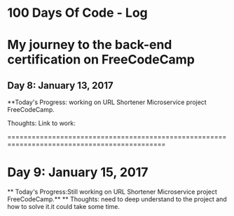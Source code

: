 # 100 Days Of Code - Log
# My journey to the back-end certification on FreeCodeCamp

## Day 8: January 13, 2017 

**Today's Progress: working on URL Shortener Microservice project FreeCodeCamp.

Thoughts: 
Link to work: 

=============================================================================================

# Day 9: January 15, 2017 
   ** Today's Progress:Still working on URL Shortener Microservice project FreeCodeCamp.**
   ** Thoughts: need to deep understand to the project and how to solve it.it could take some time.
